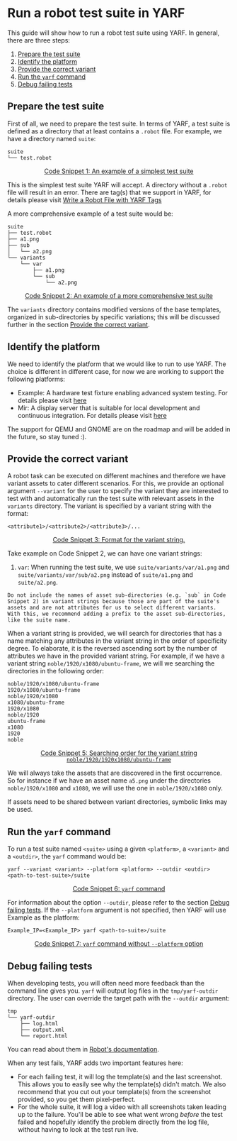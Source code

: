 # Run a robot test suite in YARF

This guide will show how to run a robot test suite using YARF.
In general, there are three steps:

1. [Prepare the test suite](#prepare-the-test-suite)
1. [Identify the platform](#identify-the-platform)
1. [Provide the correct variant](#provide-the-correct-variant)
1. [Run the `yarf` command](#run-the-yarf-command)
1. [Debug failing tests](#debug-failing-tests)

## Prepare the test suite

First of all, we need to prepare the test suite. In terms of YARF, a test suite is defined as a directory that at least contains a `.robot` file. For example, we have a directory named `suite`:

```
suite
└── test.robot
```

<u><center>Code Snippet 1: An example of a simplest test suite</center></u>

This is the simplest test suite YARF will accept. A directory without a `.robot` file will result in an error. There are tag(s) that we support in YARF, for details please visit [Write a Robot File with YARF Tags](./write-a-robot-file-with-yarf-tags.md)

A more comprehensive example of a test suite would be:

```
suite
├── test.robot
├── a1.png
├── sub
│   └── a2.png
└── variants
    └── var
        ├── a1.png
        └── sub
            └── a2.png
```

<u><center>Code Snippet 2: An example of a more comprehensive test suite</center></u>

The `variants` directory contains modified versions of the base templates, organized in sub-directories by specific variations; this will be discussed further in the section [Provide the correct variant](#provide-the-correct-variant).

## Identify the platform

We need to identify the platform that we would like to run to use YARF. The choice is different in different case, for now we are working to support the following platforms:

- Example: A hardware test fixture enabling advanced system testing. For details please visit [here](https://canonical-Example.readthedocs-hosted.com/en/latest/)
- Mir: A display server that is suitable for local development and continuous integration. For details please visit [here](https://canonical-mir.readthedocs-hosted.com/stable/)

The support for QEMU and GNOME are on the roadmap and will be added in the future, so stay tuned :).

## Provide the correct variant

A robot task can be executed on different machines and therefore we have variant assets to cater different scenarios. For this, we provide an optional argument `--variant` for the user to specify the variant they are interested to test with and automatically run the test suite with relevant assets in the `variants` directory. The variant is specified by a variant string with the format:

```
<attribute1>/<attribute2>/<attribute3>/...
```

<u><center>Code Snippet 3: Format for the variant string.</center></u>

Take example on Code Snippet 2, we can have one variant strings:

1. `var`: When running the test suite, we use `suite/variants/var/a1.png` and `suite/variants/var/sub/a2.png` instead of `suite/a1.png` and `suite/a2.png`.

```{caution}
Do not include the names of asset sub-directories (e.g. `sub` in Code Snippet 2) in variant strings because those are part of the suite's assets and are not attributes for us to select different variants. With this, we recommend adding a prefix to the asset sub-directories, like the suite name.
```

When a variant string is provided, we will search for directories that has a name matching any attributes in the variant string in the order of specificity degree. To elaborate, it is the reversed ascending sort by the number of attributes we have in the provided variant string. For example, if we have a variant string `noble/1920/x1080/ubuntu-frame`, we will we searching the directories in the following order:

```text
noble/1920/x1080/ubuntu-frame
1920/x1080/ubuntu-frame
noble/1920/x1080
x1080/ubuntu-frame
1920/x1080
noble/1920
ubuntu-frame
x1080
1920
noble
```

<u><center>Code Snippet 5: Searching order for the variant string `noble/1920/1920x1080/ubuntu-frame`</center></u>

We will always take the assets that are discovered in the first occurrence. So for instance if we have an asset name `a5.png` under the directories `noble/1920/x1080` and `x1080`, we will use the one in `noble/1920/x1080` only.

If assets need to be shared between variant directories, symbolic links may be used.

## Run the `yarf` command

To run a test suite named `<suite>` using a given `<platform>`, a `<variant>` and a `<outdir>`, the `yarf` command would be:

```
yarf --variant <variant> --platform <platform> --outdir <outdir> <path-to-test-suite>/suite
```

<u><center>Code Snippet 6: `yarf` command</center></u>

For information about the option `--outdir`, please refer to the section [Debug failing tests](#debug-failing-tests).
If the `--platform` argument is not specified, then YARF will use Example as the platform:

```
Example_IP=<Example_IP> yarf <path-to-suite>/suite
```

<u><center>Code Snippet 7: `yarf` command without `--platform` option</center></u>

## Debug failing tests

When developing tests, you will often need more feedback than the command line gives you. `yarf` will output
log files in the `tmp/yarf-outdir` directory. The user can override the target path with the `--outdir` argument:

```
tmp
└── yarf-outdir
    ├── log.html
    ├── output.xml
    └── report.html
```

You can read about them in [Robot's documentation](https://robotframework.org/robotframework/latest/RobotFrameworkUserGuide.html#different-output-files).

When any test fails, YARF adds two important features here:

- For each failing test, it will log the template(s) and the last screenshot.
  This allows you to easily see why the template(s) didn't match. We also recommend that you cut out
  your template(s) from the screenshot provided, so you get them pixel-perfect.
- For the whole suite, it will log a video with all screenshots taken leading up to the failure.
  You'll be able to see what went wrong _before_ the test failed and hopefully identify the problem
  directly from the log file, without having to look at the test run live.
